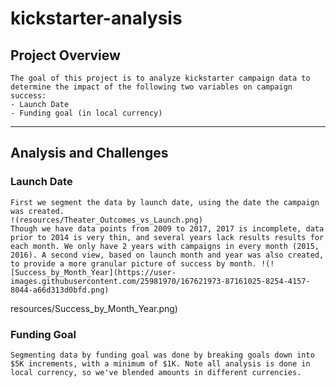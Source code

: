 # kickstarter-analysis
## Project Overview
    The goal of this project is to analyze kickstarter campaign data to determine the impact of the following two variables on campaign success:
    - Launch Date
    - Funding goal (in local currency)
---
## Analysis and Challenges
### Launch Date
    First we segment the data by launch date, using the date the campaign was created. 
    !(resources/Theater_Outcomes_vs_Launch.png)
    Though we have data points from 2009 to 2017, 2017 is incomplete, data prior to 2014 is very thin, and several years lack results results for each month. We only have 2 years with campaigns in every month (2015, 2016). A second view, based on launch month and year was also created, to provide a more granular picture of success by month. !(![Success_by_Month_Year](https://user-images.githubusercontent.com/25981970/167621973-87161025-8254-4157-8044-a66d313d0bfd.png)
resources/Success_by_Month_Year.png)
    


### Funding Goal
    Segmenting data by funding goal was done by breaking goals down into $5K increments, with a minimum of $1K. Note all analysis is done in local currency, so we've blended amounts in different currencies.

